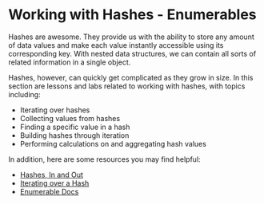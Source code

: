# Working with Hashes - Enumerables

Hashes are awesome. They provide us with the 
ability to store any amount of data values and make
each value instantly accessible using its corresponding
key. With nested data structures, we can contain all
sorts of related information in a single object.

Hashes, however, can quickly get complicated as they
grow in size. In this section are lessons and labs 
related to working with hashes, with topics including:

* Iterating over hashes
* Collecting values from hashes
* Finding a specific value in a hash
* Building hashes through iteration
* Performing calculations on and aggregating hash values

In addition, here are some resources you may find helpful:

* [Hashes, In and Out](https://rubymonk.com/learning/books/1-ruby-primer/chapters/10-hashes-in-ruby/lessons/47-hashes-in-and-out)
* [Iterating over a Hash](https://riptutorial.com/ruby/example/5235/iterating-over-a-hash)
* [Enumerable Docs](https://ruby-doc.org/core-2.6.3/Enumerable.html)
